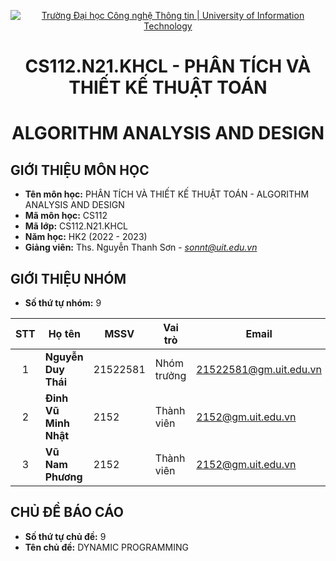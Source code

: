 <!-- Banner -->
<p align="center">
  <a href="https://www.uit.edu.vn/" title="Trường Đại học Công nghệ Thông tin" style="border: none;">
    <img src="https://i.imgur.com/WmMnSRt.png" alt="Trường Đại học Công nghệ Thông tin | University of Information Technology">
  </a>
</p>

<!-- Title -->
<h1 align="center"><b>CS112.N21.KHCL - PHÂN TÍCH VÀ THIẾT KẾ THUẬT TOÁN</b></h1>
<h1 align="center"><b>ALGORITHM ANALYSIS AND DESIGN</b></h1>

## GIỚI THIỆU MÔN HỌC
* **Tên môn học:** PHÂN TÍCH VÀ THIẾT KẾ THUẬT TOÁN - ALGORITHM ANALYSIS AND DESIGN
* **Mã môn học:** CS112
* **Mã lớp:** CS112.N21.KHCL
* **Năm học:** HK2 (2022 - 2023)
* **Giảng viên:** Ths. Nguyễn Thanh Sơn - *sonnt@uit.edu.vn*

## GIỚI THIỆU NHÓM
* **Số thứ tự nhóm:** 9

| STT   | Họ tên                 | MSSV       | Vai trò     | Email                  | 
| :---: | ---                    | ---        | ---         | ---                    | 
| 1 | <strong> Nguyễn Duy Thái | 21522581 | Nhóm trưởng | 21522581@gm.uit.edu.vn |            
| 2 | <strong> Đinh Vũ Minh Nhật | 2152   | Thành viên  | 2152@gm.uit.edu.vn | 
| 3 | <strong> Vũ Nam Phương| 2152 | Thành viên | 2152@gm.uit.edu.vn| 
 

## CHỦ ĐỀ BÁO CÁO
* **Số thứ tự chủ đề:** 9
* **Tên chủ đề:**  DYNAMIC PROGRAMMING
